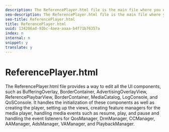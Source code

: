 ```yaml
---
description: The ReferencePlayer.html file is the main file where you enable and disable feature managers, pass a JSON file or FLASHVAR values for configuration, set up listeners for various events, and edit the user interface.
seo-description: The ReferencePlayer.html file is the main file where you enable and disable feature managers, pass a JSON file or FLASHVAR values for configuration, set up listeners for various events, and edit the user interface.
seo-title: ReferencePlayer.html
title: ReferencePlayer.html
uuid: 134206ad-93bc-4aea-aaaa-b4f71b76357a
index: n
internal: n
snippet: y
translate: y
---
```


# ReferencePlayer.html

The ReferencePlayer.html file provides a way to edit all the UI components, such as BufferingOverlay, BorderContainer, AdvertisingOverlayView, ReferencePlaybarView, BorderContainer, MediaCatalog, LogConsole, and QoSConsole.
It handles the initialization of these components as well as creating the player, setting up the views, creating feature managers for the media player, handling media events such as resume, play, and pause and handling the event listeners for QosManager, DrmManager, CCManager, AAManager, AdsManager, VAManager, and PlaybackManager.
